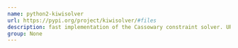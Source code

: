 ```yaml
---
name: python2-kiwisolver
url: https://pypi.org/project/kiwisolver/#files
description: fast implementation of the Cassowary constraint solver. URL : https://pypi.org/project/kiwisolver/#files Groups : None
group: None
---
```


